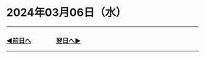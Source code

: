# 2024年03月06日（水）

---

### [◀️前日へ](https://github.com/yuasys/chatty-journal/blob/main/2024/03/2024-03-05.md)&emsp;&emsp;&emsp;&emsp;[翌日へ▶️](https://github.com/yuasys/chatty-journal/blob/main/2024/03/2024-03-07.md)

---
